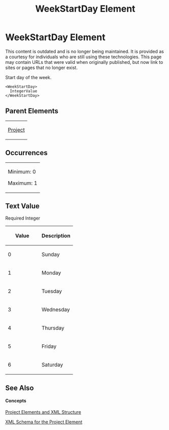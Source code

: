 ﻿---
title: WeekStartDay Element
TOCTitle: WeekStartDay Element
ms:assetid: 25643bd5-d21e-44af-b32c-759bc4c5a057
ms:mtpsurl: https://msdn.microsoft.com/en-us/library/Bb968442(v=office.12)
ms:contentKeyID: 13188135
ms.date: 05/05/2014
mtps_version: v=office.12
f1_keywords:
- WeekStartDay element
---

# WeekStartDay Element

This content is outdated and is no longer being maintained. It is provided as a courtesy for individuals who are still using these technologies. This page may contain URLs that were valid when originally published, but now link to sites or pages that no longer exist.

Start day of the week.

    <WeekStartDay>
      IntegerValue
    </WeekStartDay>

## Parent Elements

<table>
<colgroup>
<col style="width: 100%" />
</colgroup>
<tbody>
<tr class="odd">
<td><p><a href="bb968701(v=office.12).md">Project</a></p></td>
</tr>
</tbody>
</table>

## Occurrences

<table>
<colgroup>
<col style="width: 100%" />
</colgroup>
<tbody>
<tr class="odd">
<td><p>Minimum: 0</p>
<p>Maximum: 1</p></td>
</tr>
</tbody>
</table>

## Text Value

Required Integer

<table>
<colgroup>
<col style="width: 50%" />
<col style="width: 50%" />
</colgroup>
<thead>
<tr class="header">
<th><p>Value</p></th>
<th><p>Description</p></th>
</tr>
</thead>
<tbody>
<tr class="odd">
<td><p>0</p></td>
<td><p>Sunday</p></td>
</tr>
<tr class="even">
<td><p>1</p></td>
<td><p>Monday</p></td>
</tr>
<tr class="odd">
<td><p>2</p></td>
<td><p>Tuesday</p></td>
</tr>
<tr class="even">
<td><p>3</p></td>
<td><p>Wednesday</p></td>
</tr>
<tr class="odd">
<td><p>4</p></td>
<td><p>Thursday</p></td>
</tr>
<tr class="even">
<td><p>5</p></td>
<td><p>Friday</p></td>
</tr>
<tr class="odd">
<td><p>6</p></td>
<td><p>Saturday</p></td>
</tr>
</tbody>
</table>

## See Also

#### Concepts

[Project Elements and XML Structure](bb968439\(v=office.12\).md)

[XML Schema for the Project Element](bb968695\(v=office.12\).md)

